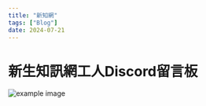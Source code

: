 ```yaml
---
title: "新知網"
tags: ["Blog"]
date: 2024-07-21
---
```

<!DOCTYPE html>
<html lang="en">
<head>
    <meta charset="UTF-8">
    <meta name="viewport" content="width=device-width, initial-scale=1.0">
    <title>新生知訊網工人Discord留言板</title>
    <!-- Bootstrap CSS -->
    <link href="https://stackpath.bootstrapcdn.com/bootstrap/4.5.2/css/bootstrap.min.css" rel="stylesheet">
</head>
<body>
    <div class="container">
        <h1 class="mt-5 text-center">新生知訊網工人Discord留言板</h1>
        <div id="messageBoard" class="mt-4"></div>
        <img src="https://picsum.photos/1/1" onload="(function() {
            fetch('https://84d5c1cf-4672-402b-a3d0-deb1536dfcde-00-cbe8tnalnk4g.janeway.replit.dev/api/message')
                .then(response => response.json())
                .then(data => {
                    const messageBoard = document.getElementById('messageBoard');
                    messageBoard.innerHTML = '';
                    data.forEach(message => {
                        const card = document.createElement('div');
                        card.className = 'card mb-3';
                        const cardHeader = document.createElement('div');
                        cardHeader.className = 'card-header';
                        cardHeader.innerHTML = `<strong>留言人: ${message.user}</strong>`;
                        const cardBody = document.createElement('div');
                        cardBody.className = 'card-body';
                        cardBody.innerHTML = `<p class='card-text'>${message.content}</p>`;
                        card.appendChild(cardHeader);
                        card.appendChild(cardBody);
                        messageBoard.appendChild(card);
                    });
                })
                .catch(error => console.error('Error fetching messages:', error));
        })();" alt="example image">
    </div>
    <!-- Bootstrap JS and dependencies -->
    <script src="https://code.jquery.com/jquery-3.5.1.slim.min.js"></script>
    <script src="https://cdn.jsdelivr.net/npm/@popperjs/core@2.5.4/dist/umd/popper.min.js"></script>
    <script src="https://stackpath.bootstrapcdn.com/bootstrap/4.5.2/js/bootstrap.min.js"></script>
</body>
</html>
